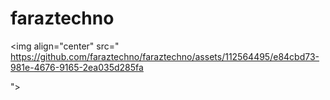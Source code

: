 # faraztechno



<img  align="center" src=" https://github.com/faraztechno/faraztechno/assets/112564495/e84cbd73-981e-4676-9165-2ea035d285fa
  
  ">
